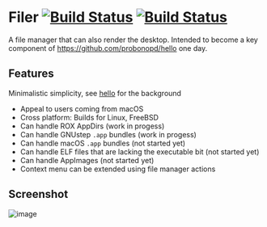# Filer [![Build Status](https://travis-ci.com/probonopd/filer.svg)](https://travis-ci.com/probonopd/filer) [![Build Status](https://api.cirrus-ci.com/github/probonopd/filer.svg)](https://cirrus-ci.com/github/probonopd/filer)

A file manager that can also render the desktop. Intended to become a key component of https://github.com/probonopd/hello one day.

## Features

Minimalistic simplicity, see [hello](https://github.com/probonopd/hello) for the background

* Appeal to users coming from macOS
* Cross platform: Builds for Linux, FreeBSD
* Can handle ROX AppDirs (work in progess)
* Can handle GNUstep `.app` bundles (work in progess)
* Can handle macOS `.app` bundles (not started yet)
* Can handle ELF files that are lacking the executable bit (not started yet)
* Can handle AppImages (not started yet)
* Context menu can be extended using file manager actions

## Screenshot

![image](https://user-images.githubusercontent.com/2480569/95656231-2d742980-0b0d-11eb-9b85-b4500a518862.png)
